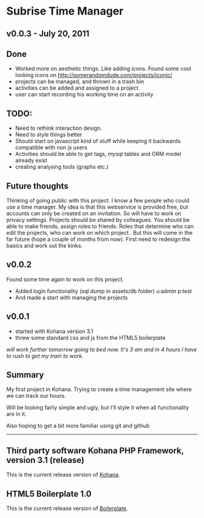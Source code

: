 Subrise Time Manager
====================

v0.0.3 - July 20, 2011
----------------------

## Done

* Worked more on aesthetic things. Like adding icons. Found some cool looking icons on http://somerandomdude.com/projects/iconic/
* projects can be managed, and thrown in a trash bin
* activities can be added and assigned to a project
* user can start recording his working time on an activity

## TODO:

* Need to rethink interaction design.
* Need to style things better
* Should start on javascript kind of stuff while keeping it backwards compatible with non js users
* Activities should be able to get tags, mysql tables and ORM model already exist
* creating analysing tools (graphs etc.)

## Future thoughts

Thinking of going public with this project. I know a few people who could use a time manager. My idea is that this webservice is provided free, but accounts can only be created on an invitation.
So will have to work on privacy settings. Projects should be shared by colleagues. You should be able to make friends, assign roles to friends. Roles that determine who can edit the projects, who can work on which project.. But this will come in the far future (hope a couple of months from now). First need to redesign the basics and work out the kinks.


v0.0.2
------
Found some time again to work on this project.
* Added login functionality (sql dump in assets/db folder) u:admin p:test
* And made a start with managing the projects

v0.0.1
------
* started with Kohana version 3.1
* threw some standard css and js from the HTML5 boilerplate

_will work further tomorrow going to bed now. It's 3 am and in 4 hours I have to rush to get my train to work._

Summary
-------
My first project in Kohana. Trying to create a time management site where we can track our hours.

Will be looking fairly simple and ugly, but I'll style it when all functionality are in it.

Also hoping to get a bit more familiar using git and github

---
__Third party software__
Kohana PHP Framework, version 3.1 (release)
-------------------------------------------

This is the current release version of [Kohana](http://kohanaframework.org/).

HTML5 Boilerplate 1.0
---------------------
This is the current release version of [Boilerplate](http://html5boilerplate.com/).